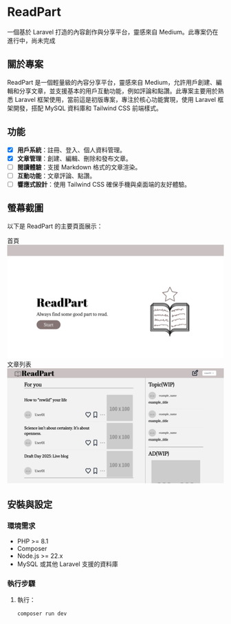 # ReadPart

一個基於 Laravel 打造的內容創作與分享平台，靈感來自 Medium。此專案仍在進行中，尚未完成

## 關於專案

ReadPart 是一個輕量級的內容分享平台，靈感來自 Medium，允許用戶創建、編輯和分享文章，並支援基本的用戶互動功能，例如評論和點讚。此專案主要用於熟悉 Laravel 框架使用，當前這是初版專案，專注於核心功能實現，使用 Laravel 框架開發，搭配 MySQL 資料庫和 Tailwind CSS 前端樣式。

## 功能

-   [x] **用戶系統**：註冊、登入、個人資料管理。
-   [x] **文章管理**：創建、編輯、刪除和發布文章。
-   [ ] **閱讀體驗**：支援 Markdown 格式的文章渲染。
-   [ ] **互動功能**：文章評論、點讚。
-   [ ] **響應式設計**：使用 Tailwind CSS 確保手機與桌面端的友好體驗。

## 螢幕截圖

以下是 ReadPart 的主要頁面展示：

首頁
![首頁](public/images/screenshot/readme_welcome.png)
文章列表
![文章列表](public/images/screenshot/readme_index.png)

## 安裝與設定

### 環境需求

-   PHP >= 8.1
-   Composer
-   Node.js >= 22.x
-   MySQL 或其他 Laravel 支援的資料庫

### 執行步驟

1. 執行：
    ```bash
    composer run dev
    ```
